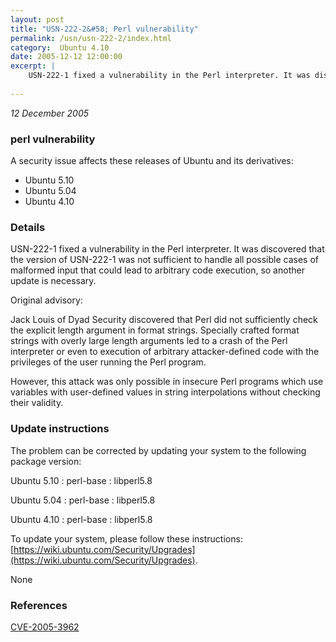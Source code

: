 ```yaml
---
layout: post
title: "USN-222-2&#58; Perl vulnerability"
permalink: /usn/usn-222-2/index.html
category:  Ubuntu 4.10
date: 2005-12-12 12:00:00
excerpt: |
    USN-222-1 fixed a vulnerability in the Perl interpreter. It was discovered that the version of USN-222-1 was not sufficient to handle all possible cases of malformed input that could lead to arbitrary code execution, so another update is necessary.
    
--- 
```

 
 

*12 December 2005*

### perl vulnerability

A security issue affects these releases of Ubuntu and its derivatives:

* Ubuntu 5.10
* Ubuntu 5.04
* Ubuntu 4.10

### Details

USN-222-1 fixed a vulnerability in the Perl interpreter. It was discovered that the version of USN-222-1 was not sufficient to handle all possible cases of malformed input that could lead to arbitrary code execution, so another update is necessary.

Original advisory:

 Jack Louis of Dyad Security discovered that Perl did not sufficiently check the explicit length argument in format strings. Specially crafted format strings with overly large length arguments led to a crash of the Perl interpreter or even to execution of arbitrary attacker-defined code with the privileges of the user running the Perl program.

 However, this attack was only possible in insecure Perl programs which use variables with user-defined values in string interpolations without checking their validity.

### Update instructions

The problem can be corrected by updating your system to the following package version:

Ubuntu 5.10
 : perl-base 
 : libperl5.8 

Ubuntu 5.04
 : perl-base 
 : libperl5.8 

Ubuntu 4.10
 : perl-base 
 : libperl5.8 

To update your system, please follow these instructions: [https://wiki.ubuntu.com/Security/Upgrades](https://wiki.ubuntu.com/Security/Upgrades).

None

### References

 
 [CVE-2005-3962](http://people.ubuntu.com/~ubuntu-security/cve/CVE-2005-3962)
 

